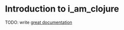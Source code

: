 # Introduction to i_am_clojure

TODO: write [great documentation](http://jacobian.org/writing/what-to-write/)
